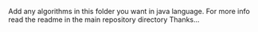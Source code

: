 Add any algorithms in this folder you want in java language. For more info read the readme in the main repository directory
Thanks...
